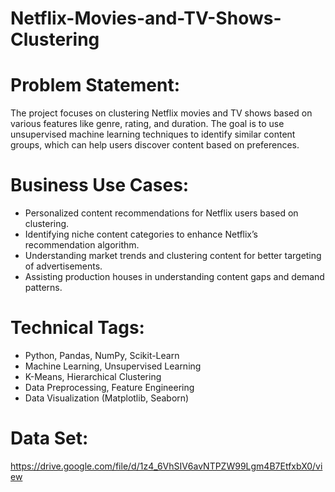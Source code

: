 # Netflix-Movies-and-TV-Shows-Clustering

# Problem Statement:

 The project focuses on clustering Netflix movies and TV shows based on various features like genre, rating, and duration. The goal is to use unsupervised machine learning techniques to identify similar content groups, which can help users discover content based on preferences.

# Business Use Cases:

* Personalized content recommendations for Netflix users based on clustering.
* Identifying niche content categories to enhance Netflix’s recommendation algorithm.
* Understanding market trends and clustering content for better targeting of advertisements.
* Assisting production houses in understanding content gaps and demand patterns.

# Technical Tags:

* Python, Pandas, NumPy, Scikit-Learn
* Machine Learning, Unsupervised Learning
* K-Means, Hierarchical Clustering
* Data Preprocessing, Feature Engineering
* Data Visualization (Matplotlib, Seaborn)

# Data Set:

https://drive.google.com/file/d/1z4_6VhSIV6avNTPZW99Lgm4B7EtfxbX0/view


